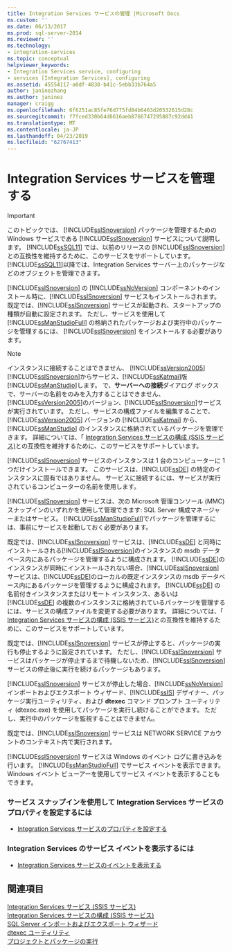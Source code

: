 ```yaml
---
title: Integration Services サービスの管理 |Microsoft Docs
ms.custom: ''
ms.date: 06/13/2017
ms.prod: sql-server-2014
ms.reviewer: ''
ms.technology:
- integration-services
ms.topic: conceptual
helpviewer_keywords:
- Integration Services service, configuring
- services [Integration Services], configuring
ms.assetid: 45554117-a0df-4830-b41c-5ebb33b764a5
author: janinezhang
ms.author: janinez
manager: craigg
ms.openlocfilehash: 6f6251ac85fe76d775fd84b6463d20532615d28c
ms.sourcegitcommit: f7fced330b64d6616aeb8766747295807c92dd41
ms.translationtype: MT
ms.contentlocale: ja-JP
ms.lasthandoff: 04/23/2019
ms.locfileid: "62767413"
---
```

# <a name="manage-the-integration-services-service"></a>Integration Services サービスを管理する
    
> [!IMPORTANT]  
>  このトピックでは、 [!INCLUDE[ssISnoversion](../includes/ssisnoversion-md.md)] パッケージを管理するための Windows サービスである [!INCLUDE[ssISnoversion](../includes/ssisnoversion-md.md)] サービスについて説明します。 [!INCLUDE[ssSQL11](../includes/sssql11-md.md)] では、以前のリリースの [!INCLUDE[ssISnoversion](../includes/ssisnoversion-md.md)]との互換性を維持するために、このサービスをサポートしています。 [!INCLUDE[ssSQL11](../includes/sssql11-md.md)]以降では、Integration Services サーバー上のパッケージなどのオブジェクトを管理できます。  
  
 [!INCLUDE[ssISnoversion](../includes/ssisnoversion-md.md)] の [!INCLUDE[ssNoVersion](../includes/ssnoversion-md.md)] コンポーネントのインストール時に、[!INCLUDE[ssISnoversion](../includes/ssisnoversion-md.md)] サービスもインストールされます。 既定では、[!INCLUDE[ssISnoversion](../includes/ssisnoversion-md.md)] サービスが起動され、スタートアップの種類が自動に設定されます。 ただし、サービスを使用して [!INCLUDE[ssManStudioFull](../includes/ssmanstudiofull-md.md)] の格納されたパッケージおよび実行中のパッケージを管理するには、 [!INCLUDE[ssISnoversion](../includes/ssisnoversion-md.md)] をインストールする必要があります。  
  
> [!NOTE]  
>  インスタンスに接続することはできません、 [!INCLUDE[ssVersion2005](../includes/ssversion2005-md.md)] [!INCLUDE[ssISnoversion](../includes/ssisnoversion-md.md)]からサービス、[!INCLUDE[ssKatmai](../includes/sskatmai-md.md)]版[!INCLUDE[ssManStudio](../includes/ssmanstudio-md.md)]します。 で、**サーバーへの接続**ダイアログ ボックスで、サーバーの名前をのみを入力することはできません、[!INCLUDE[ssVersion2005](../includes/ssversion2005-md.md)]のバージョン、[!INCLUDE[ssISnoversion](../includes/ssisnoversion-md.md)]サービスが実行されています。 ただし、サービスの構成ファイルを編集することで、[!INCLUDE[ssVersion2005](../includes/ssversion2005-md.md)] バージョンの [!INCLUDE[ssKatmai](../includes/sskatmai-md.md)] から、[!INCLUDE[ssManStudio](../includes/ssmanstudio-md.md)] のインスタンスに格納されているパッケージを管理できます。 詳細については、「 [Integration Services サービスの構成 (SSIS サービス)](service/integration-services-service-ssis-service.md)との互換性を維持するために、このサービスをサポートしています。  
  
 [!INCLUDE[ssISnoversion](../includes/ssisnoversion-md.md)] サービスのインスタンスは 1 台のコンピューターに 1 つだけインストールできます。 このサービスは、[!INCLUDE[ssDE](../includes/ssde-md.md)] の特定のインスタンスに固有ではありません。 サービスに接続するには、サービスが実行されているコンピューターの名前を使用します。  
  
 [!INCLUDE[ssISnoversion](../includes/ssisnoversion-md.md)] サービスは、次の Microsoft 管理コンソール (MMC) スナップインのいずれかを使用して管理できます: SQL Server 構成マネージャーまたはサービス。 [!INCLUDE[ssManStudioFull](../includes/ssmanstudiofull-md.md)]でパッケージを管理するには、事前にサービスを起動しておく必要があります。  
  
 既定では、[!INCLUDE[ssISnoversion](../includes/ssisnoversion-md.md)] サービスは、[!INCLUDE[ssDE](../includes/ssde-md.md)] と同時にインストールされる[!INCLUDE[ssISnoversion](../includes/ssisnoversion-md.md)]のインスタンスの msdb データベース内にあるパッケージを管理するように構成されます。 [!INCLUDE[ssDE](../includes/ssde-md.md)]のインスタンスが同時にインストールされない場合、[!INCLUDE[ssISnoversion](../includes/ssisnoversion-md.md)] サービスは、[!INCLUDE[ssDE](../includes/ssde-md.md)]のローカルの既定インスタンスの msdb データベース内にあるパッケージを管理するように構成されます。 [!INCLUDE[ssDE](../includes/ssde-md.md)] の名前付きインスタンスまたはリモート インスタンス、あるいは [!INCLUDE[ssDE](../includes/ssde-md.md)] の複数のインスタンスに格納されているパッケージを管理するには、サービスの構成ファイルを変更する必要があります。 詳細については、「 [Integration Services サービスの構成 (SSIS サービス)](service/integration-services-service-ssis-service.md)との互換性を維持するために、このサービスをサポートしています。  
  
 既定では、[!INCLUDE[ssISnoversion](../includes/ssisnoversion-md.md)] サービスが停止すると、パッケージの実行も停止するように設定されています。 ただし、[!INCLUDE[ssISnoversion](../includes/ssisnoversion-md.md)] サービスはパッケージが停止するまで待機しないため、[!INCLUDE[ssISnoversion](../includes/ssisnoversion-md.md)] サービスの停止後に実行を続けるパッケージもあります。  
  
 [!INCLUDE[ssISnoversion](../includes/ssisnoversion-md.md)] サービスが停止した場合、[!INCLUDE[ssNoVersion](../includes/ssnoversion-md.md)] インポートおよびエクスポート ウィザード、[!INCLUDE[ssIS](../includes/ssis-md.md)] デザイナー、パッケージ実行ユーティリティ、および **dtexec** コマンド プロンプト ユーティリティ (dtexec.exe) を使用してパッケージを実行し続けることができます。 ただし、実行中のパッケージを監視することはできません。  
  
 既定では、[!INCLUDE[ssISnoversion](../includes/ssisnoversion-md.md)] サービスは NETWORK SERVICE アカウントのコンテキスト内で実行されます。  
  
 [!INCLUDE[ssISnoversion](../includes/ssisnoversion-md.md)] サービスは Windows のイベント ログに書き込みを行います。 [!INCLUDE[ssManStudioFull](../includes/ssmanstudiofull-md.md)] でサービス イベントを表示できます。 Windows イベント ビューアーを使用してサービス イベントを表示することもできます。  
  
### <a name="to-set-properties-of-integration-services-service-using-the-services-snap-in"></a>サービス スナップインを使用して Integration Services サービスのプロパティを設定するには  
  
-   [Integration Services サービスのプロパティを設定する](../../2014/integration-services/set-the-properties-of-the-integration-services-service.md)  
  
### <a name="to-view-service-events-for-integration-services-service"></a>Integration Services のサービス イベントを表示するには  
  
-   [Integration Services サービスのイベントを表示する](../../2014/integration-services/view-events-for-the-integration-services-service.md)  
  
## <a name="see-also"></a>関連項目  
 [Integration Services サービス (SSIS サービス)](service/integration-services-service-ssis-service.md)   
 [Integration Services サービスの構成 (SSIS サービス)](configuring-the-integration-services-service-ssis-service.md)   
 [SQL Server インポートおよびエクスポート ウィザード](import-export-data/import-and-export-data-with-the-sql-server-import-and-export-wizard.md)   
 [dtexec ユーティリティ](packages/dtexec-utility.md)   
 [プロジェクトとパッケージの実行](packages/run-integration-services-ssis-packages.md)  
  
  
